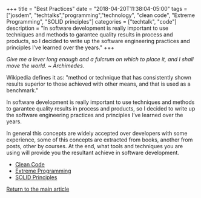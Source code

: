 +++
title =  "Best Practices"
date = "2018-04-20T11:38:04-05:00"
tags = ["josdem", "techtalks","programming","technology", "clean code", "Extreme Programming", "SOLID principles"]
categories = ["techtalk", "code"]
description = "In software development is really important to use techniques and methods to garantee quality results in process and products, so I decided to write up the software engineering practices and principles I’ve learned over the years."
+++

*Give me a lever long enough and a fulcrum on which to place it, and I shall move the world. ~ Archimedes.*

Wikipedia defines it as: "method or technique that has consistently shown results superior to those achieved with other means, and that is used as a benchmark."

In software development is really important to use techniques and methods to garantee quality results in process and products, so I decided to write up the software engineering practices and principles I’ve learned over the years.

In general this concepts are widely accepted over developers with some experience, some of this concepts are extracted from books, another from posts, other by courses. At the end, what tools and techniques you are using will provide you the resultant achieve in software development.

* [Clean Code](/techtalk/best_practices/clean_code)
* [Extreme Programming](/techtalk/best_practices/extreme_programming)
* [SOLID Principles](/techtalk/best_practices/solid_principles)

[Return to the main article](/techtalk/techtalks)

